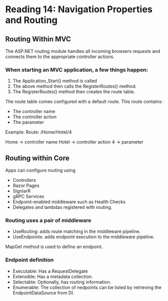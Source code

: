 # Reading 14: Navigation Properties and Routing

## Routing Within MVC

The ASP.NET routing module handles all incoming browsers requests and connects them to the appropriate controller actions.

### When starting an MVC application, a few things happen:

1. The Application_Start() method is called
2. The above method then calls the RegisterRoutes() method.
3. The RegisterRoutes() method then creates the route table.

The route table comes configured with a default route. This route contains:

- The controller name
- The controller action
- The parameter

Example: Route: /Home/Hotel/4

Home -> controller name Hotel -> controller action 4 -> parameter

## Routing within Core

Apps can configure routing using

- Controllers
- Razor Pages
- SignlarR
- gRPC Services
- Endpoint-enabled middleware such as Health Checks
- Delegates and lambdas registered with routing.

### Routing uses a pair of middleware

- UseRouting: adds route matching in the middleware pipeline.
- UseEndpoints: adds endpoint execution to the middleware pipeline.

MapGet method is used to define an endpoint.

### Endpoint definition

- Executable: Has a RequestDelegate
- Extensible: Has a metadata collection.
- Selectable: Optionally, has routing information.
- Enumerable: The collection of nedpoints can be listed by retrieving the EndpointDataSource from DI.
